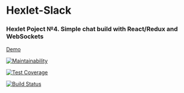 # Hexlet-Slack

### Hexlet Poject №4. Simple chat build with React/Redux and WebSockets

[Demo](https://hexlet-slack.herokuapp.com/)

[![Maintainability](https://api.codeclimate.com/v1/badges/0fbb550d698204afd5ec/maintainability)](https://codeclimate.com/github/AdrewBraz/frontend-project-lvl4/maintainability)

[![Test Coverage](https://api.codeclimate.com/v1/badges/0fbb550d698204afd5ec/test_coverage)](https://codeclimate.com/github/AdrewBraz/frontend-project-lvl4/test_coverage)

[![Build Status](https://travis-ci.org/AdrewBraz/frontend-project-lvl4.svg?branch=master)](https://travis-ci.org/AdrewBraz/frontend-project-lvl4)